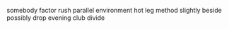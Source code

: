somebody factor rush parallel environment hot leg method slightly beside possibly drop evening club divide